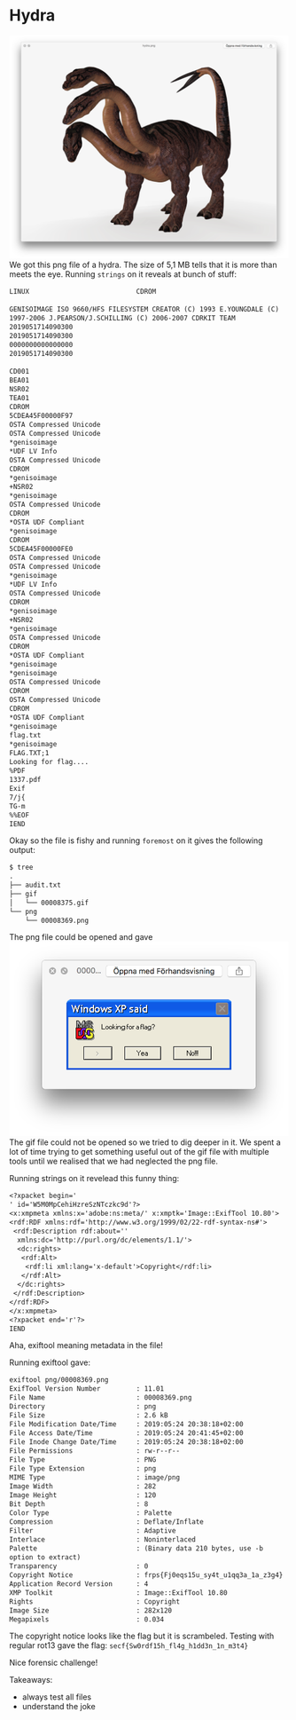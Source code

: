 # Hydra
![image](img.png)
We got this png file of a hydra. 
The size of 5,1 MB tells that it is more than meets the eye.
Running `strings` on it reveals at bunch of stuff:
```
LINUX                           CDROM
                                                                                                                                                                                                                                                                                                                                                                                                GENISOIMAGE ISO 9660/HFS FILESYSTEM CREATOR (C) 1993 E.YOUNGDALE (C) 1997-2006 J.PEARSON/J.SCHILLING (C) 2006-2007 CDRKIT TEAM                                                                                                                 2019051714090300
2019051714090300
0000000000000000
2019051714090300

CD001
BEA01
NSR02
TEA01
CDROM
5CDEA45F00000F97
OSTA Compressed Unicode
OSTA Compressed Unicode
*genisoimage
*UDF LV Info
OSTA Compressed Unicode
CDROM
*genisoimage
+NSR02
*genisoimage
OSTA Compressed Unicode
CDROM
*OSTA UDF Compliant
*genisoimage
CDROM
5CDEA45F00000FE0
OSTA Compressed Unicode
OSTA Compressed Unicode
*genisoimage
*UDF LV Info
OSTA Compressed Unicode
CDROM
*genisoimage
+NSR02
*genisoimage
OSTA Compressed Unicode
CDROM
*OSTA UDF Compliant
*genisoimage
*genisoimage
OSTA Compressed Unicode
CDROM
OSTA Compressed Unicode
CDROM
*OSTA UDF Compliant
*genisoimage
flag.txt
*genisoimage
FLAG.TXT;1
Looking for flag....
%PDF
1337.pdf
Exif
7/j{
TG-m
%%EOF
IEND
```

Okay so the file is fishy and running `foremost` on it gives the following output:
```
$ tree
.
├── audit.txt
├── gif
│   └── 00008375.gif
└── png
    └── 00008369.png
```

The png file could be opened and gave
![pngfile](pngfile.png)
The gif file could not be opened so we tried to dig deeper in it.
We spent a lot of time trying to get something useful out of the gif file with multiple tools until we realised that we had neglected the png file.

Running strings on it revelead this funny thing:

```
<?xpacket begin='
' id='W5M0MpCehiHzreSzNTczkc9d'?>
<x:xmpmeta xmlns:x='adobe:ns:meta/' x:xmptk='Image::ExifTool 10.80'>
<rdf:RDF xmlns:rdf='http://www.w3.org/1999/02/22-rdf-syntax-ns#'>
 <rdf:Description rdf:about=''
  xmlns:dc='http://purl.org/dc/elements/1.1/'>
  <dc:rights>
   <rdf:Alt>
    <rdf:li xml:lang='x-default'>Copyright</rdf:li>
   </rdf:Alt>
  </dc:rights>
 </rdf:Description>
</rdf:RDF>
</x:xmpmeta>
<?xpacket end='r'?>
IEND
```
Aha, exiftool meaning metadata in the file!

Running exiftool gave:
```
exiftool png/00008369.png
ExifTool Version Number         : 11.01
File Name                       : 00008369.png
Directory                       : png
File Size                       : 2.6 kB
File Modification Date/Time     : 2019:05:24 20:38:18+02:00
File Access Date/Time           : 2019:05:24 20:41:45+02:00
File Inode Change Date/Time     : 2019:05:24 20:38:18+02:00
File Permissions                : rw-r--r--
File Type                       : PNG
File Type Extension             : png
MIME Type                       : image/png
Image Width                     : 282
Image Height                    : 120
Bit Depth                       : 8
Color Type                      : Palette
Compression                     : Deflate/Inflate
Filter                          : Adaptive
Interlace                       : Noninterlaced
Palette                         : (Binary data 210 bytes, use -b option to extract)
Transparency                    : 0
Copyright Notice                : frps{Fj0eqs15u_sy4t_u1qq3a_1a_z3g4}
Application Record Version      : 4
XMP Toolkit                     : Image::ExifTool 10.80
Rights                          : Copyright
Image Size                      : 282x120
Megapixels                      : 0.034
```

The copyright notice looks like the flag but it is scrambeled.
Testing with regular rot13 gave the flag:
`secf{Sw0rdf15h_fl4g_h1dd3n_1n_m3t4}`

Nice forensic challenge!

Takeaways:
* always test all files
* understand the joke